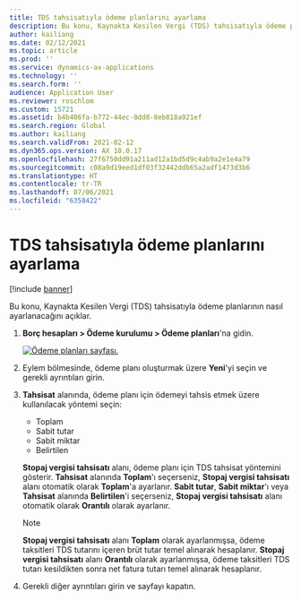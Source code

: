 ```yaml
---
title: TDS tahsisatıyla ödeme planlarını ayarlama
description: Bu konu, Kaynakta Kesilen Vergi (TDS) tahsisatıyla ödeme planlarının nasıl ayarlanacağını açıklar.
author: kailiang
ms.date: 02/12/2021
ms.topic: article
ms.prod: ''
ms.service: dynamics-ax-applications
ms.technology: ''
ms.search.form: ''
audience: Application User
ms.reviewer: roschlom
ms.custom: 15721
ms.assetid: b4b406fa-b772-44ec-8dd8-8eb818a921ef
ms.search.region: Global
ms.author: kailiang
ms.search.validFrom: 2021-02-12
ms.dyn365.ops.version: AX 10.0.17
ms.openlocfilehash: 27f6750dd91a211ad12a1bd5d9c4ab9a2e1e4a79
ms.sourcegitcommit: c08a9d19eed1df03f32442ddb65a2adf1473d3b6
ms.translationtype: HT
ms.contentlocale: tr-TR
ms.lasthandoff: 07/06/2021
ms.locfileid: "6358422"
---
```

# <a name="set-up-payment-schedules-with-tds-allocation"></a>TDS tahsisatıyla ödeme planlarını ayarlama

[!include [banner](../includes/banner.md)]

Bu konu, Kaynakta Kesilen Vergi (TDS) tahsisatıyla ödeme planlarının nasıl ayarlanacağını açıklar.

1. **Borç hesapları \> Ödeme kurulumu \> Ödeme planları**'na gidin.

    [![Ödeme planları sayfası.](./media/apac-ind-TDS-27.png)](./media/apac-ind-TDS-27.png)

2. Eylem bölmesinde, ödeme planı oluşturmak üzere **Yeni**'yi seçin ve gerekli ayrıntıları girin.
3. **Tahsisat** alanında, ödeme planı için ödemeyi tahsis etmek üzere kullanılacak yöntemi seçin:

    - Toplam
    - Sabit tutar
    - Sabit miktar
    - Belirtilen

    **Stopaj vergisi tahsisatı** alanı, ödeme planı için TDS tahsisat yöntemini gösterir. **Tahsisat** alanında **Toplam**'ı seçerseniz, **Stopaj vergisi tahsisatı** alanı otomatik olarak **Toplam**'a ayarlanır. **Sabit tutar**, **Sabit miktar**'ı veya **Tahsisat** alanında **Belirtilen**'i seçerseniz, **Stopaj vergisi tahsisatı** alanı otomatik olarak **Orantılı** olarak ayarlanır.

    > [!NOTE]
    > **Stopaj vergisi tahsisatı** alanı **Toplam** olarak ayarlanmışsa, ödeme taksitleri TDS tutarını içeren brüt tutar temel alınarak hesaplanır. **Stopaj vergisi tahsisatı** alanı **Orantılı** olarak ayarlanmışsa, ödeme taksitleri TDS tutarı kesildikten sonra net fatura tutarı temel alınarak hesaplanır.

4. Gerekli diğer ayrıntıları girin ve sayfayı kapatın.
